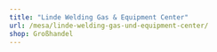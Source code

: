 ```yaml
---
title: "Linde Welding Gas & Equipment Center"
url: /mesa/linde-welding-gas-und-equipment-center/
shop: Großhandel
---
```

